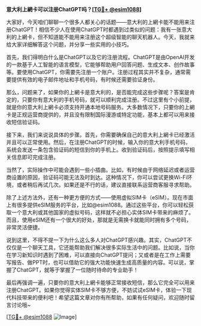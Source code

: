 **意大利上網卡可以注册ChatGPT吗？[[TG💪+ @esim1088](https://t.me/s/esim1088)]**

大家好，今天咱们聊聊一个很多人都关心的话题——意大利的上網卡能不能用来注册ChatGPT！相信不少人在使用ChatGPT时都遇到过类似的问题：我有一张意大利的上網卡，但不知道能不能用来注册这个超级智能的聊天机器人。今天，我就来给大家详细解答这个问题，并分享一些实用的小技巧。

首先，我们得明白什么是ChatGPT以及它的注册流程。ChatGPT是由OpenAI开发的一款基于人工智能的语言模型，它能够帮助用户回答问题、生成文本、创作故事等。要使用ChatGPT，你需要先注册一个账户。注册过程其实并不复杂，通常需要提供有效的电子邮件地址和手机号码，有时候还需要验证身份。

那么，问题来了，如果你的上網卡是意大利的，是否能完成这些步骤呢？答案是肯定的，只要你有意大利的手机号码，就可以顺利完成注册。不过这里有个小前提，就是你的意大利上網卡必须支持开通本地号码服务。大多数情况下，只要你的上網卡是正规运营商提供的，并且没有限制国际漫游或特定功能，基本上都可以用来接收短信验证码。

接下来，我们来说说具体的步骤。首先，你需要确保自己的意大利上網卡已经激活并且可以正常使用。然后，在注册ChatGPT的时候，输入你的意大利手机号码，系统会发送一条包含验证码的短信到你的手机上。收到验证码后，按照提示填写相关信息即可完成注册。

当然了，实际操作中可能会遇到一些小插曲。比如，有时候由于网络延迟或者运营商设置的原因，验证码可能无法及时到达。这种情况下，你可以尝试更换Wi-Fi环境，或者稍后再试几次。如果还是不行的话，建议直接联系运营商客服寻求帮助。

除了上述方法外，还有一种更方便的方式——使用虚拟SIM卡（eSIM）。现在市面上有很多提供eSIM服务的平台，比如@esim1088。通过这些平台，你可以轻松获取一个意大利或其他国家的虚拟号码，这样就不必担心实体SIM卡带来的麻烦了。而且，使用eSIM还有一个很大的好处，那就是无需换卡就能同时拥有多个号码，非常灵活便捷。

说到这里，不得不提一下为什么这么多人对ChatGPT感兴趣。其实，ChatGPT不仅仅是一个聊天工具，它还能帮助我们解决很多实际生活中的问题。比如说，当你在学习新知识时遇到了困难，可以直接向ChatGPT提问；又或者是在工作上需要写报告、做PPT时，也可以借助它的强大功能快速生成高质量的内容。可以说，掌握了ChatGPT，就等于掌握了一位随时待命的专业助手！

最后再强调一遍，只要你的意大利上網卡能够正常接收短信，那么它完全可以用来注册ChatGPT。如果你觉得实体SIM卡不够方便，不妨试试eSIM卡，体验一下现代科技带来的便利吧！希望这篇文章对你有所帮助，如果有任何疑问，欢迎随时留言讨论哦~

[[TG💪+ @esim1088](https://t.me/s/esim1088) ![Image](https://i.postimg.cc/4NQfJmqS/Snipaste-2025-05-13-00-14-12.png)]